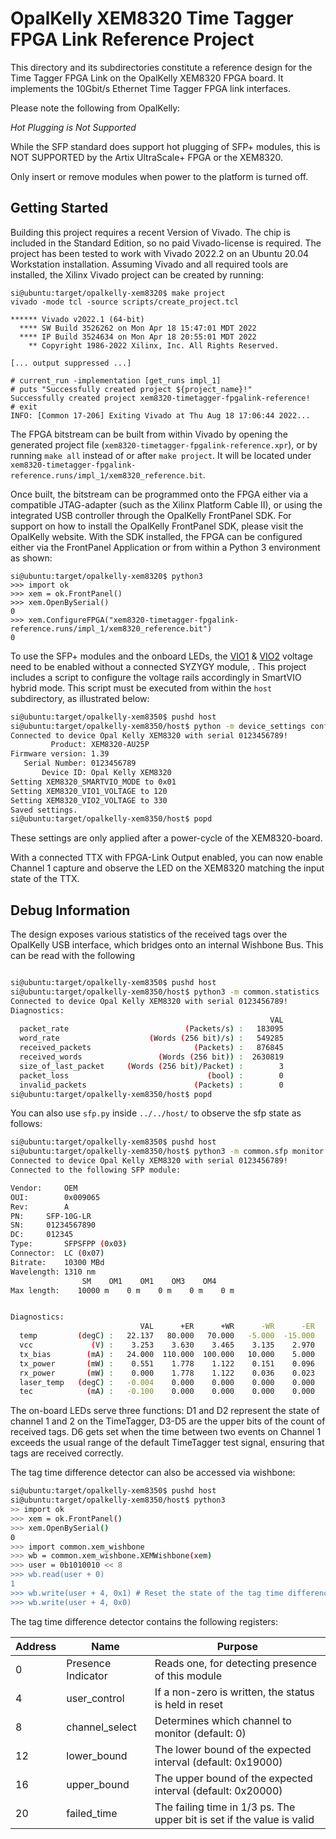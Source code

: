 # OpalKelly XEM8320 Time Tagger FPGA Link Reference Project

This directory and its subdirectories constitute a reference design for the Time
Tagger FPGA Link on the OpalKelly XEM8320 FPGA board. It implements the 10Gbit/s
Ethernet Time Tagger FPGA link interfaces.

Please note the following from OpalKelly:

*Hot Plugging is Not Supported*

While the SFP standard does support hot plugging of SFP+ modules, this is NOT SUPPORTED by the Artix UltraScale+ FPGA or the XEM8320.

Only insert or remove modules when power to the platform is turned off.

## Getting Started

Building this project requires a recent Version of Vivado. The chip is
included in the Standard Edition, so no paid Vivado-license is required. The
project has been tested to work with Vivado 2022.2 on an Ubuntu 20.04
Workstation installation.  Assuming Vivado and all required tools are installed,
the Xilinx Vivado project can be created by running:

```
si@ubuntu:target/opalkelly-xem8320$ make project
vivado -mode tcl -source scripts/create_project.tcl

****** Vivado v2022.1 (64-bit)
  **** SW Build 3526262 on Mon Apr 18 15:47:01 MDT 2022
  **** IP Build 3524634 on Mon Apr 18 20:55:01 MDT 2022
    ** Copyright 1986-2022 Xilinx, Inc. All Rights Reserved.

[... output suppressed ...]

# current_run -implementation [get_runs impl_1]
# puts "Successfully created project ${project_name}!"
Successfully created project xem8320-timetagger-fpgalink-reference!
# exit
INFO: [Common 17-206] Exiting Vivado at Thu Aug 18 17:06:44 2022...
```

The FPGA bitstream can be built from within Vivado by opening the generated
project file (`xem8320-timetagger-fpgalink-reference.xpr`), or by running `make
all` instead of or after `make project`. It will be located under
`xem8320-timetagger-fpgalink-reference.runs/impl_1/xem8320_reference.bit`.

Once built, the bitstream can be programmed onto the FPGA either via a
compatible JTAG-adapter (such as the Xilinx Platform Cable II), or using the
integrated USB controller through the OpalKelly FrontPanel SDK. For support on
how to install the OpalKelly FrontPanel SDK, please visit the OpalKelly
website. With the SDK installed, the FPGA can be configured either via the
FrontPanel Application or from within a Python 3 environment as shown:
```
si@ubuntu:target/opalkelly-xem8320$ python3
>>> import ok
>>> xem = ok.FrontPanel()
>>> xem.OpenBySerial()
0
>>> xem.ConfigureFPGA("xem8320-timetagger-fpgalink-reference.runs/impl_1/xem8320_reference.bit")
0
```

To use the SFP+ modules and the onboard LEDs, the [VIO1](https://docs.opalkelly.com/xem8320/leds/) & [VIO2](https://docs.opalkelly.com/xem8320/gigabit-transceivers/) voltage need to be enabled without a connected SYZYGY module, . This project includes a script to configure the voltage rails accordingly in SmartVIO hybrid mode. This script must be executed from within the `host` subdirectory, as illustrated below:

``` sh
si@ubuntu:target/opalkelly-xem8350$ pushd host
si@ubuntu:target/opalkelly-xem8350/host$ python -m device_settings configure
Connected to device Opal Kelly XEM8320 with serial 0123456789!
         Product: XEM8320-AU25P
Firmware version: 1.39
   Serial Number: 0123456789
       Device ID: Opal Kelly XEM8320
Setting XEM8320_SMARTVIO_MODE to 0x01
Setting XEM8320_VIO1_VOLTAGE to 120
Setting XEM8320_VIO2_VOLTAGE to 330
Saved settings.
si@ubuntu:target/opalkelly-xem8350/host$ popd
```

These settings are only applied after a power-cycle of the XEM8320-board.

With a connected TTX with FPGA-Link Output enabled, you can now enable Channel 1
capture and observe the LED on the XEM8320 matching the input state of the TTX.

## Debug Information
The design exposes various statistics of the received tags over the OpalKelly
USB interface, which bridges onto an internal Wishbone Bus. This can be read with the following

``` sh

si@ubuntu:target/opalkelly-xem8350$ pushd host
si@ubuntu:target/opalkelly-xem8350/host$ python3 -m common.statistics
Connected to device Opal Kelly XEM8320 with serial 0123456789!
Diagnostics:
                                                          VAL
  packet_rate                          (Packets/s) :   183095
  word_rate                    (Words (256 bit)/s) :   549285
  received_packets                       (Packets) :   876845
  received_words                 (Words (256 bit)) :  2630819
  size_of_last_packet     (Words (256 bit)/Packet) :        3
  packet_loss                               (bool) :        0
  invalid_packets                        (Packets) :        0
si@ubuntu:target/opalkelly-xem8350/host$ popd
```

You can also use `sfp.py` inside `../../host/` to observe the sfp state as follows:

``` sh
si@ubuntu:target/opalkelly-xem8350$ pushd host
si@ubuntu:target/opalkelly-xem8350/host$ python3 -m common.sfp monitor --device xem_i2c
Connected to device Opal Kelly XEM8320 with serial 0123456789!
Connected to the following SFP module:

Vendor:		OEM
OUI:		0x009065
Rev:		A
PN:		SFP-10G-LR
SN:		01234567890
DC:		012345
Type:		SFPSFPP (0x03)
Connector:	LC (0x07)
Bitrate:	10300 MBd
Wavelength:	1310 nm
		        SM    OM1    OM1    OM3    OM4
Max length:	   10000 m    0 m    0 m    0 m    0 m


Diagnostics:
                             VAL      +ER      +WR      -WR      -ER
  temp         (degC) :   22.137   80.000   70.000   -5.000  -15.000
  vcc             (V) :    3.253    3.630    3.465    3.135    2.970
  tx_bias        (mA) :   24.000  110.000  100.000   10.000    5.000
  tx_power       (mW) :    0.551    1.778    1.122    0.151    0.096
  rx_power       (mW) :    0.000    1.778    1.122    0.036    0.023
  laser_temp   (degC) :   -0.004    0.000    0.000    0.000    0.000
  tec            (mA) :   -0.100    0.000    0.000    0.000    0.000
```

The on-board LEDs serve three functions: D1 and D2 represent the state of
channel 1 and 2 on the TimeTagger, D3-D5 are the upper bits of the count of
received tags. D6 gets set when the time between two events on Channel 1 exceeds
the usual range of the default TimeTagger test signal, ensuring that tags are
received correctly.

The tag time difference detector can also be accessed via wishbone:

``` sh
si@ubuntu:target/opalkelly-xem8350$ pushd host
si@ubuntu:target/opalkelly-xem8350/host$ python3
>> import ok
>>> xem = ok.FrontPanel()
>>> xem.OpenBySerial()
0
>>> import common.xem_wishbone
>>> wb = common.xem_wishbone.XEMWishbone(xem)
>>> user = 0b1010010 << 8
>>> wb.read(user + 0)
1
>>> wb.write(user + 4, 0x1) # Reset the state of the tag time difference detector
>>> wb.write(user + 4, 0x0)
```

The tag time difference detector contains the following registers:

| Address | Name                | Purpose                                                                               |
| ------- | ------------------- | ------------------------------------------------------------------------------------- |
|       0 | Presence Indicator  | Reads one, for detecting presence of this module                                      |
|       4 | user_control        | If a non-zero is written, the status is held in reset                                 |
|       8 | channel_select      | Determines which channel to monitor (default: 0)                                      |
|      12 | lower_bound         | The lower bound of the expected interval (default: 0x19000)                           |
|      16 | upper_bound         | The upper bound of the expected interval (default: 0x20000)                           |
|      20 | failed_time         | The failing time in 1/3 ps. The upper bit is set if the value is valid                |
